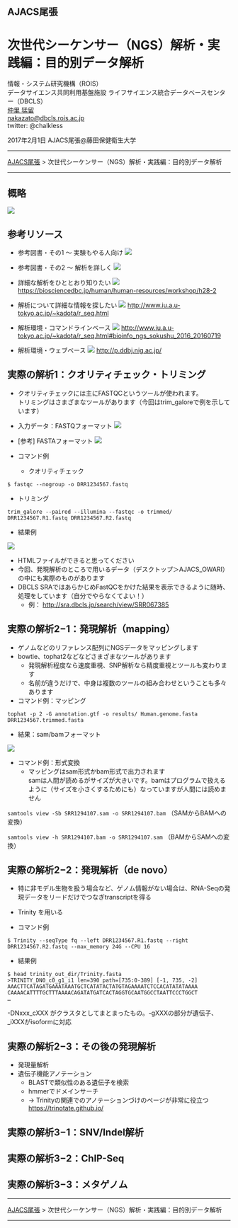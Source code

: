 ## AJACS尾張
# 次世代シーケンサー（NGS）解析・実践編：目的別データ解析

情報・システム研究機構（ROIS）  
データサイエンス共同利用基盤施設
ライフサイエンス統合データベースセンター（DBCLS）  
[仲里 猛留](http://data.dbcls.jp/~nakazato/)  
nakazato@dbcls.rois.ac.jp  
twitter: @chalkless

2017年2月1日 AJACS尾張@藤田保健衛生大学

----

[AJACS尾張](http://events.biosciencedb.jp/training/ajacs64/) > 次世代シーケンサー（NGS）解析・実践編：目的別データ解析

----

## 概略
  [![](images/ajacs64.nakazato.pm.004.png)]()

## 参考リソース
  - 参考図書・その1 〜 実験もやる人向け
    [![](images/ajacs64.nakazato.pm.006.png)]()

  - 参考図書・その2 〜 解析を詳しく
    [![](images/ajacs64.nakazato.pm.007.png)]()

  - 詳細な解析をひととおり知りたい
    [![](images/ajacs64.nakazato.pm.008.png)]()
    https://biosciencedbc.jp/human/human-resources/workshop/h28-2

  - 解析について詳細な情報を探したい
    [![](images/ajacs64.nakazato.pm.009.png)]()
    http://www.iu.a.u-tokyo.ac.jp/~kadota/r_seq.html

  - 解析環境・コマンドラインベース
    [![](images/ajacs64.nakazato.pm.010.png)]()
    http://www.iu.a.u-tokyo.ac.jp/~kadota/r_seq.html#bioinfo_ngs_sokushu_2016_20160719

  - 解析環境・ウェブベース
    [![](images/ajacs64.nakazato.pm.011.png)]()
    http://p.ddbj.nig.ac.jp/


## 実際の解析1：クオリティチェック・トリミング
- クオリティチェックには主にFASTQCというツールが使われます。  
トリミングはさまざまなツールがあります（今回はtrim_galoreで例を示しています）

- 入力データ：FASTQフォーマット
[![](images/ajacs64.nakazato.pm.014.png)]()

- [参考] FASTAフォーマット
[![](images/ajacs64.nakazato.pm.015.png)]()


- コマンド例
  - クオリティチェック

`$ fastqc --nogroup -o DRR1234567.fastq`

  - トリミング

`trim_galore --paired --illumina --fastqc -o trimmed/ DRR1234567.R1.fastq DRR1234567.R2.fastq`

  - 結果例

  [![](images/ajacs64.nakazato.pm.017.png)]()

  - HTMLファイルができると思ってください
  - 今回、発現解析のところで用いるデータ（デスクトップ＞AJACS_OWARI）の中にも実際のものがあります
  - DBCLS SRAではあらかじめFastQCをかけた結果を表示できるように随時、処理をしています（自分でやらなくてよい！）
    - 例： http://sra.dbcls.jp/search/view/SRR067385


## 実際の解析2−1：発現解析（mapping）

- ゲノムなどのリファレンス配列にNGSデータをマッピングします
- bowtie、tophat2などなどさまざまなツールがあります
  - 発現解析程度なら速度重視、SNP解析なら精度重視とツールも変わります
  - 名前が違うだけで、中身は複数のツールの組み合わせということも多々あります
- コマンド例：マッピング

`tophat -p 2 -G annotation.gtf -o results/ Human.genome.fasta DRR1234567.trimmed.fasta`

- 結果：sam/bamフォーマット

[![](images/ajacs64.nakazato.pm.021.png)]()


- コマンド例：形式変換
  - マッピングはsam形式かbam形式で出力されます  
  samは人間が読めるがサイズが大きいです。bamはプログラムで扱えるように（サイズを小さくするためにも）なっていますが人間には読めません

`samtools view -Sb SRR1294107.sam -o SRR1294107.bam` （SAMからBAMへの変換）

`samtools view -h SRR1294107.bam -o SRR1294107.sam` （BAMからSAMへの変換）

## 実際の解析2−2：発現解析（de novo）
- 特に非モデル生物を扱う場合など、ゲノム情報がない場合は、RNA-Seqの発現データをリードだけでつなぎtranscriptを得る
- Trinity を用いる

- コマンド例

`$ Trinity --seqType fq --left DRR1234567.R1.fastq --right DRR1234567.R2.fastq --max_memory 24G --CPU 16`

- 結果例

```
$ head trinity_out_dir/Trinity.fasta
>TRINITY_DN0_c0_g1_i1 len=390 path=[735:0-389] [-1, 735, -2]
AAACTTCATAGATGAAATAAATGCTCATATACTATGTAGAAAATCTCCACATATATAAAA
CAAAACATTTTGCTTTAAAACAGATATGATCACTAGGTGCAATGGCCTAATTCCCTGGCT
…
```
-DNxxx_cXXX がクラスタとしてまとまったもの。-gXXXの部分が遺伝子、_iXXXがisoformに対応


## 実際の解析2−3：その後の発現解析
- 発現量解析
- 遺伝子機能アノテーション
  - BLASTで類似性のある遺伝子を検索
  - hmmerでドメインサーチ
  - → Trinityの関連でのアノテーションづけのページが非常に役立つ  
  https://trinotate.github.io/

## 実際の解析3−1：SNV/Indel解析


## 実際の解析3−2：ChIP-Seq


## 実際の解析3−3：メタゲノム



----

[AJACS尾張](http://events.biosciencedb.jp/training/ajacs64/) > 次世代シーケンサー（NGS）解析・実践編：目的別データ解析

----
